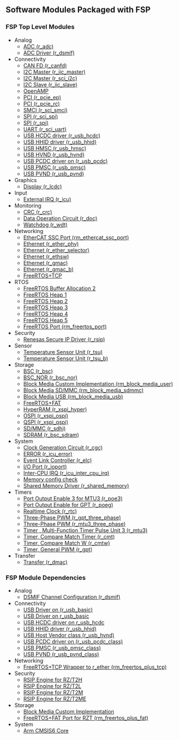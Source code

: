 ## Software Modules Packaged with FSP

### FSP Top Level Modules
  * Analog
    * [ADC (r_adc)](https://renesas.github.io/rzt-fsp/group___a_d_c.html)
    * [ADC Driver (r_dsmif)](https://renesas.github.io/rzt-fsp/group___d_s_m_i_f.html)
  * Connectivity
    * [CAN FD (r_canfd)](https://renesas.github.io/rzt-fsp/group___c_a_n_f_d.html)
    * [I2C Master (r_iic_master)](https://renesas.github.io/rzt-fsp/group___i_i_c___m_a_s_t_e_r.html)
    * [I2C Master (r_sci_i2c)](https://renesas.github.io/rzt-fsp/group___s_c_i___i2_c.html)
    * [I2C Slave (r_iic_slave)](https://renesas.github.io/rzt-fsp/group___i_i_c___s_l_a_v_e.html)
    * [OpenAMP](https://github.com/OpenAMP)
    * [PCI (r_pcie_ep)](https://renesas.github.io/rzt-fsp/group___p_c_i_e___e_p.html)
    * [PCI (r_pcie_rc)](https://renesas.github.io/rzt-fsp/group___p_c_i_e___r_c.html)
    * [SMCI (r_sci_smci)](https://renesas.github.io/rzt-fsp/group___s_c_i___s_m_c_i.html)
    * [SPI (r_sci_spi)](https://renesas.github.io/rzt-fsp/group___s_c_i___s_p_i.html)
    * [SPI (r_spi)](https://renesas.github.io/rzt-fsp/group___s_p_i.html)
    * [UART (r_sci_uart)](https://renesas.github.io/rzt-fsp/group___s_c_i___u_a_r_t.html)
    * [USB HCDC driver (r_usb_hcdc)](https://renesas.github.io/rzt-fsp/group___u_s_b___h_c_d_c.html)
    * [USB HHID driver (r_usb_hhid)](https://renesas.github.io/rzt-fsp/group___u_s_b___h_h_i_d.html)
    * [USB HMSC (r_usb_hmsc)](https://renesas.github.io/rzt-fsp/group___u_s_b___h_m_s_c.html)
    * [USB HVND (r_usb_hvnd)](https://renesas.github.io/rzt-fsp/group___u_s_b___h_v_n_d.html)
    * [USB PCDC driver on (r_usb_pcdc)](https://renesas.github.io/rzt-fsp/group___u_s_b___p_c_d_c.html)
    * [USB PMSC (r_usb_pmsc)](https://renesas.github.io/rzt-fsp/group___u_s_b___p_m_s_c.html)
    * [USB PVND (r_usb_pvnd)](https://renesas.github.io/rzt-fsp/group___u_s_b___p_v_n_d.html)
  * Graphics
    * [Display (r_lcdc)](https://renesas.github.io/rzt-fsp/group___l_c_d_c.html)
  * Input
    * [External IRQ (r_icu)](https://renesas.github.io/rzt-fsp/group___i_c_u.html)
  * Monitoring
    * [CRC (r_crc)](https://renesas.github.io/rzt-fsp/group___c_r_c.html)
    * [Data Operation Circuit (r_doc)](https://renesas.github.io/rzt-fsp/group___d_o_c.html)
    * [Watchdog (r_wdt)](https://renesas.github.io/rzt-fsp/group___w_d_t.html)
  * Networking
    * [EtherCAT SSC Port (rm_ethercat_ssc_port)](https://renesas.github.io/rzt-fsp/group___r_m___e_t_h_e_r_c_a_t___s_s_c___p_o_r_t.html)
    * [Ethernet (r_ether_phy)](https://renesas.github.io/rzt-fsp/group___e_t_h_e_r___p_h_y.html)
    * [Ethernet (r_ether_selector)](https://renesas.github.io/rzt-fsp/group___e_t_h_e_r___s_e_l_e_c_t_o_r.html)
    * [Ethernet (r_ethsw)](https://renesas.github.io/rzt-fsp/group___e_t_h_e_r___s_w_i_t_c_h.html)
    * [Ethernet (r_gmac)](https://renesas.github.io/rzt-fsp/group___e_t_h_e_r.html)
    * [Ethernet (r_gmac_b)](https://renesas.github.io/rzt-fsp/group___e_t_h_e_r___b.html)
    * [FreeRTOS+TCP](https://www.freertos.org/FreeRTOS-Plus/FreeRTOS_Plus_TCP/TCP_IP_Configuration.html)
  * RTOS
    * [FreeRTOS Buffer Allocation 2](https://www.freertos.org/Documentation/03-Libraries/02-FreeRTOS-plus/02-FreeRTOS-plus-TCP/05-Buffer-management)
    * [FreeRTOS Heap 1](https://www.freertos.org/a00111.html#heap_1)
    * [FreeRTOS Heap 2](https://www.freertos.org/a00111.html#heap_2)
    * [FreeRTOS Heap 3](https://www.freertos.org/a00111.html#heap_3)
    * [FreeRTOS Heap 4](https://www.freertos.org/a00111.html#heap_4)
    * [FreeRTOS Heap 5](https://www.freertos.org/a00111.html#heap_5)
    * [FreeRTOS Port (rm_freertos_port)](https://renesas.github.io/rzt-fsp/group___r_m___f_r_e_e_r_t_o_s___p_o_r_t.html)
  * Security
    * [Renesas Secure IP Driver (r_rsip)](https://renesas.github.io/rzt-fsp/group___r_s_i_p___p_r_o_t_e_c_t_e_d.html)
  * Sensor
    * [Temperature Sensor Unit (r_tsu)](https://renesas.github.io/rzt-fsp/group___t_s_u.html)
    * [Temperature Sensor Unit (r_tsu_b)](https://renesas.github.io/rzt-fsp/group___t_s_u___b.html)
  * Storage
    * [BSC (r_bsc)](https://renesas.github.io/rzt-fsp/group___b_s_c.html)
    * [BSC_NOR (r_bsc_nor)](https://renesas.github.io/rzt-fsp/group___b_s_c___n_o_r.html)
    * [Block Media Custom Implementation (rm_block_media_user)](https://renesas.github.io/rzt-fsp/group___r_m___b_l_o_c_k___m_e_d_i_a___u_s_e_r.html)
    * [Block Media SD/MMC (rm_block_media_sdmmc)](https://renesas.github.io/rzt-fsp/group___r_m___b_l_o_c_k___m_e_d_i_a___s_d_m_m_c.html)
    * [Block Media USB (rm_block_media_usb)](https://renesas.github.io/rzt-fsp/group___r_m___b_l_o_c_k___m_e_d_i_a___u_s_b.html)
    * [FreeRTOS+FAT](https://www.freertos.org/FreeRTOS-Plus/FreeRTOS_Plus_FAT/index.html)
    * [HyperRAM (r_xspi_hyper)](https://renesas.github.io/rzt-fsp/group___x_s_p_i___h_y_p_e_r.html)
    * [OSPI (r_xspi_ospi)](https://renesas.github.io/rzt-fsp/group___x_s_p_i___o_s_p_i.html)
    * [QSPI (r_xspi_qspi)](https://renesas.github.io/rzt-fsp/group___x_s_p_i___q_s_p_i.html)
    * [SD/MMC (r_sdhi)](https://renesas.github.io/rzt-fsp/group___s_d_h_i.html)
    * [SDRAM (r_bsc_sdram)](https://renesas.github.io/rzt-fsp/group___b_s_c___s_d_r_a_m.html)
  * System
    * [Clock Generation Circuit (r_cgc)](https://renesas.github.io/rzt-fsp/group___c_g_c.html)
    * [ERROR (r_icu_error)](https://renesas.github.io/rzt-fsp/group___i_c_u___e_r_r_o_r.html)
    * [Event Link Controller (r_elc)](https://renesas.github.io/rzt-fsp/group___e_l_c.html)
    * [I/O Port (r_ioport)](https://renesas.github.io/rzt-fsp/group___i_o_p_o_r_t.html)
    * [Inter-CPU IRQ (r_icu_inter_cpu_irq)](https://renesas.github.io/rzt-fsp/group___i_c_u___i_n_t_e_r___c_p_u___i_r_q.html)
    * [Memory config check](https://renesas.github.io/rzt-fsp/group___r_e_n_e_s_a_s___c_o_m_m_o_n.html)
    * [Shared Memory Driver (r_shared_memory)](https://renesas.github.io/rzt-fsp/group___s_h_a_r_e_d___m_e_m_o_r_y.html)
  * Timers
    * [Port Output Enable 3 for MTU3 (r_poe3)](https://renesas.github.io/rzt-fsp/group___p_o_e3.html)
    * [Port Output Enable for GPT (r_poeg)](https://renesas.github.io/rzt-fsp/group___p_o_e_g.html)
    * [Realtime Clock (r_rtc)](https://renesas.github.io/rzt-fsp/group___r_t_c.html)
    * [Three-Phase PWM (r_gpt_three_phase)](https://renesas.github.io/rzt-fsp/group___g_p_t___t_h_r_e_e___p_h_a_s_e.html)
    * [Three-Phase PWM (r_mtu3_three_phase)](https://renesas.github.io/rzt-fsp/group___m_t_u3___t_h_r_e_e___p_h_a_s_e.html)
    * [Timer , Multi-Function Timer Pulse Unit 3 (r_mtu3)](https://renesas.github.io/rzt-fsp/group___m_t_u3.html)
    * [Timer, Compare Match Timer (r_cmt)](https://renesas.github.io/rzt-fsp/group___c_m_t.html)
    * [Timer, Compare Match W (r_cmtw)](https://renesas.github.io/rzt-fsp/group___c_m_t_w.html)
    * [Timer, General PWM (r_gpt)](https://renesas.github.io/rzt-fsp/group___g_p_t.html)
  * Transfer
    * [Transfer (r_dmac)](https://renesas.github.io/rzt-fsp/group___d_m_a_c.html)


### FSP Module Dependencies
  * Analog
    * [DSMIF Channel Configuration (r_dsmif)](https://renesas.github.io/rzt-fsp/group___d_s_m_i_f.html)
  * Connectivity
    * [USB Driver on (r_usb_basic)](https://renesas.github.io/rzt-fsp/group___u_s_b.html)
    * [USB Driver on r_usb_basic](https://renesas.github.io/rzt-fsp/group___u_s_b.html)
    * [USB HCDC driver on r_usb_hcdc](https://renesas.github.io/rzt-fsp/group___u_s_b___h_c_d_c.html)
    * [USB HHID driver (r_usb_hhid)](https://renesas.github.io/rzt-fsp/group___u_s_b___h_h_i_d.html)
    * [USB Host Vendor class (r_usb_hvnd)](https://renesas.github.io/rzt-fsp/group___u_s_b___h_v_n_d.html)
    * [USB PCDC driver on (r_usb_pcdc_class)](https://renesas.github.io/rzt-fsp/group___u_s_b___p_c_d_c.html)
    * [USB PMSC (r_usb_pmsc_class)](https://renesas.github.io/rzt-fsp/group___u_s_b___p_m_s_c.html)
    * [USB PVND (r_usb_pvnd_class)](https://renesas.github.io/rzt-fsp/group___u_s_b___p_v_n_d.html)
  * Networking
    * [FreeRTOS+TCP Wrapper to r_ether (rm_freertos_plus_tcp)](https://renesas.github.io/rzt-fsp/group___f_r_e_e_r_t_o_s___p_l_u_s___t_c_p.html)
  * Security
    * [RSIP Engine for RZ/T2H](https://renesas.github.io/rzt-fsp/group___r_s_i_p___p_r_o_t_e_c_t_e_d.html)
    * [RSIP Engine for RZ/T2L](https://renesas.github.io/rzt-fsp/group___r_s_i_p___p_r_o_t_e_c_t_e_d.html)
    * [RSIP Engine for RZ/T2M](https://renesas.github.io/rzt-fsp/group___r_s_i_p___p_r_o_t_e_c_t_e_d.html)
    * [RSIP Engine for RZ/T2ME](https://renesas.github.io/rzt-fsp/group___r_s_i_p___p_r_o_t_e_c_t_e_d.html)
  * Storage
    * [Block Media Custom Implementation](https://renesas.github.io/rzt-fsp/group___r_m___b_l_o_c_k___m_e_d_i_a___u_s_e_r.html)
    * [FreeRTOS+FAT Port for RZT (rm_freertos_plus_fat)](https://www.freertos.org/FreeRTOS-Plus/FreeRTOS_Plus_FAT/index.html)
  * System
    * [Arm CMSIS6 Core](https://renesas.github.io/rzt-fsp/)
